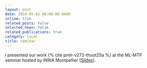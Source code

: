 ```yaml
---
layout: post
date: 2024-05-02 08:00:00-0400
inline: true
related_posts: false
selected_news: false
related_publications: true
category: local
title: seminar
---
```


I presented our work {% cite pmlr-v272-thuot25a %} at the ML-MTP seminar hosted by INRIA Montpellier [<a href="https://victorthuot.github.io/assets/pdf/slides_ML-MTP_may2024.pdf">Slides</a>].
